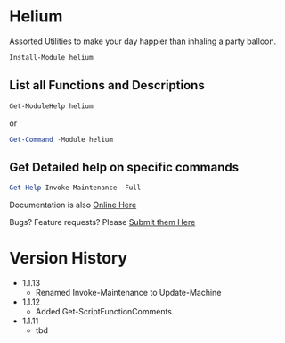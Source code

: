 # Helium

Assorted Utilities to make your day happier than inhaling a party balloon.

```powershell
Install-Module helium
```

## List all Functions and Descriptions

```powershell
Get-ModuleHelp helium
```

or 

```powershell
Get-Command -Module helium
```

## Get Detailed help on specific commands

```powershell
Get-Help Invoke-Maintenance -Full
```

Documentation is also [Online Here](https://github.com/Skatterbrainz/Helium/tree/main/docs)

Bugs? Feature requests? Please [Submit them Here](https://github.com/Skatterbrainz/Helium/issues)

# Version History

* 1.1.13
  * Renamed Invoke-Maintenance to Update-Machine
* 1.1.12
  * Added Get-ScriptFunctionComments
* 1.1.11
  * tbd
